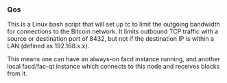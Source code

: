### Qos ###

This is a Linux bash script that will set up tc to limit the outgoing bandwidth for connections to the Bitcoin network. It limits outbound TCP traffic with a source or destination port of 8432, but not if the destination IP is within a LAN (defined as 192.168.x.x).

This means one can have an always-on facd instance running, and another local facd/fac-qt instance which connects to this node and receives blocks from it.
